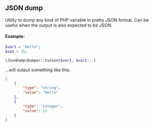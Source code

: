 ## JSON dump

Utility to dump any kind of PHP variable in pretty JSON format. Can be useful when the output is also expected to be JSON.


#### Example:

```php
$var1 = "Hello";
$va2 = 15;

\JsonDump\Dumper::toJson($var1, $var2...)
```

...will output something like this:

```json
[
    {
        "type": "string",
        "value": "Hello"
    },
    {
        "type": "integer",
        "value": 15
    }
]
```
